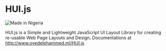 # HUI.js

![Made in Nigeria](https://img.shields.io/badge/made%20in-nigeria-008751.svg?style=flat-square)

HUI.js is a Simple and Lightweight JavaScript UI Layout Library for creating re-usable Web Page Layouts and Design. Documentations at http://www.oyedelehammed.ml/HUI.js

